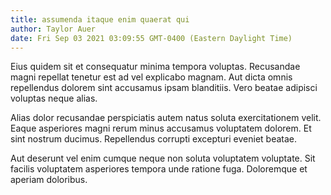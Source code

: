```yaml
---
title: assumenda itaque enim quaerat qui
author: Taylor Auer
date: Fri Sep 03 2021 03:09:55 GMT-0400 (Eastern Daylight Time)
---
```

Eius quidem sit et consequatur minima tempora voluptas. Recusandae magni repellat tenetur est ad vel explicabo magnam. Aut dicta omnis repellendus dolorem sint accusamus ipsam blanditiis. Vero beatae adipisci voluptas neque alias.

 Alias dolor recusandae perspiciatis autem natus soluta exercitationem velit. Eaque asperiores magni rerum minus accusamus voluptatem dolorem. Et sint nostrum ducimus. Repellendus corrupti excepturi eveniet beatae.

 Aut deserunt vel enim cumque neque non soluta voluptatem voluptate. Sit facilis voluptatem asperiores tempora unde ratione fuga. Doloremque et aperiam doloribus.